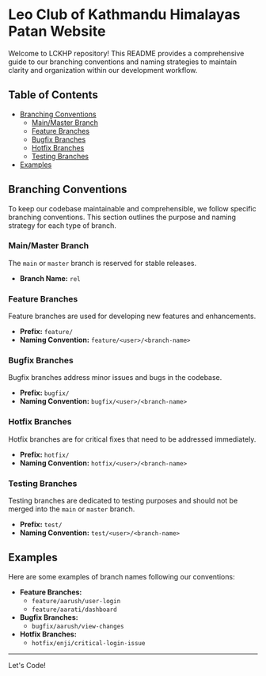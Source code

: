 # Leo Club of Kathmandu Himalayas Patan Website

Welcome to LCKHP repository! This README provides a comprehensive guide to our branching conventions and naming strategies to maintain clarity and organization within our development workflow.

## Table of Contents

- [Branching Conventions](#branching-conventions)
  - [Main/Master Branch](#mainmaster-branch)
  - [Feature Branches](#feature-branches)
  - [Bugfix Branches](#bugfix-branches)
  - [Hotfix Branches](#hotfix-branches)
  - [Testing Branches](#testing-branches)
- [Examples](#examples)

## Branching Conventions

To keep our codebase maintainable and comprehensible, we follow specific branching conventions. This section outlines the purpose and naming strategy for each type of branch.

### Main/Master Branch

The `main` or `master` branch is reserved for stable releases.

- **Branch Name:** `rel`

### Feature Branches

Feature branches are used for developing new features and enhancements.

- **Prefix:** `feature/`
- **Naming Convention:** `feature/<user>/<branch-name>`

### Bugfix Branches

Bugfix branches address minor issues and bugs in the codebase.

- **Prefix:** `bugfix/`
- **Naming Convention:** `bugfix/<user>/<branch-name>`

### Hotfix Branches

Hotfix branches are for critical fixes that need to be addressed immediately.

- **Prefix:** `hotfix/`
- **Naming Convention:** `hotfix/<user>/<branch-name>`

### Testing Branches

Testing branches are dedicated to testing purposes and should not be merged into the `main` or `master` branch.

- **Prefix:** `test/`
- **Naming Convention:** `test/<user>/<branch-name>`

## Examples

Here are some examples of branch names following our conventions:

- **Feature Branches:**
  - `feature/aarush/user-login`
  - `feature/aarati/dashboard`
- **Bugfix Branches:**
  - `bugfix/aarush/view-changes`
- **Hotfix Branches:**
  - `hotfix/enji/critical-login-issue`

---

Let's Code!
